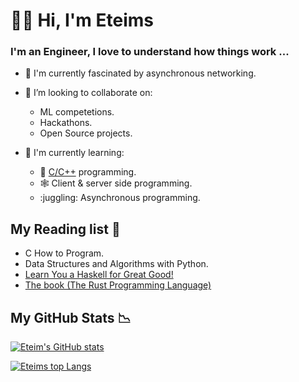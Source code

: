 # 👋🏿 Hi, I'm Eteims 

### I'm an Engineer, I love to understand how things work ...

- 🔭 I'm currently fascinated by asynchronous networking.
- 👯 I’m looking to collaborate on:
   -  ML competetions.
   -  Hackathons.
   -  Open Source projects.
  
- 🌱 I'm currently learning:
   + 💾 [C/C++](https://github.com/EteimZ/Let_See) programming.
   + 🕸️ Client & server side programming.
   + :juggling: Asynchronous programming.

## My Reading list 📕
- C How to Program.
- Data Structures and Algorithms with Python.
- [Learn You a Haskell for Great Good!](http://learnyouahaskell.com/)
- [The book (The Rust Programming Language)](https://doc.rust-lang.org/book/)


## My GitHub Stats 📉

[![Eteim's GitHub stats](https://github-readme-stats.vercel.app/api?username=eteimz&show_icons=true&theme=dark)](https://github.com/anuraghazra/github-readme-stats)

[![Eteims top Langs](https://github-readme-stats.vercel.app/api/top-langs/?username=eteimz&theme=dark&langs_count=10&layout=compact)](https://github.com/anuraghazra/github-readme-stats)
